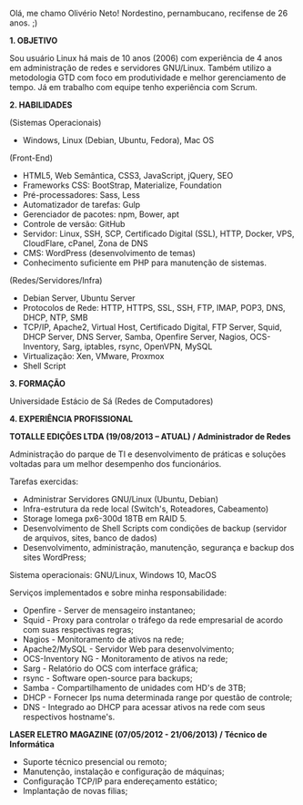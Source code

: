 Olá, me chamo Olivério Neto! Nordestino, pernambucano, recifense de 26 anos. ;)

**1. OBJETIVO**

Sou usuário Linux há mais de 10 anos (2006) com experiência de 4 anos em administração de redes e servidores GNU/Linux. Também utilizo a metodologia GTD com foco em produtividade e melhor gerenciamento de tempo. Já em trabalho com equipe tenho experiência com Scrum.

**2. HABILIDADES**

(Sistemas Operacionais)

- Windows, Linux (Debian, Ubuntu, Fedora), Mac OS

(Front-End)

- HTML5, Web Semântica, CSS3, JavaScript, jQuery, SEO
- Frameworks CSS: BootStrap, Materialize, Foundation
- Pré-processadores: Sass, Less
- Automatizador de tarefas: Gulp
- Gerenciador de pacotes: npm, Bower, apt
- Controle de versão: GitHub
- Servidor: Linux, SSH, SCP, Certificado Digital (SSL), HTTP, Docker, VPS, CloudFlare, cPanel, Zona de DNS
- CMS: WordPress (desenvolvimento de temas)
- Conhecimento suficiente em PHP para manutenção de sistemas.

(Redes/Servidores/Infra)

- Debian Server, Ubuntu Server
- Protocolos de Rede: HTTP, HTTPS, SSL, SSH, FTP, IMAP, POP3, DNS, DHCP, NTP, SMB
- TCP/IP, Apache2, Virtual Host, Certificado Digital, FTP Server, Squid, DHCP Server, DNS Server, Samba, Openfire Server, Nagios, OCS-Inventory, Sarg, iptables, rsync, OpenVPN, MySQL
- Virtualização: Xen, VMware, Proxmox
- Shell Script

**3. FORMAÇÃO**

Universidade Estácio de Sá (Redes de Computadores)

**4. EXPERIÊNCIA PROFISSIONAL**

**TOTALLE EDIÇÕES LTDA (19/08/2013 – ATUAL) / Administrador de Redes**

Administração do parque de TI e desenvolvimento de práticas e soluções voltadas para um melhor desempenho dos funcionários.


Tarefas exercidas:

- Administrar Servidores GNU/Linux (Ubuntu, Debian)
- Infra-estrutura da rede local (Switch's, Roteadores, Cabeamento)
- Storage Iomega px6-300d 18TB em RAID 5.
- Desenvolvimento de Shell Scripts com condições de backup (servidor de arquivos, sites, banco de dados)
- Desenvolvimento, administração, manutenção, segurança e backup dos sites WordPress;

Sistema operacionais: GNU/Linux, Windows 10, MacOS

Serviços implementados e sobre minha responsabilidade:

+ Openfire - Server de mensageiro instantaneo;
+ Squid - Proxy para controlar o tráfego da rede empresarial de acordo com suas respectivas regras;
+ Nagios - Monitoramento de ativos na rede;
+ Apache2/MySQL - Servidor Web para desenvolvimento;
+ OCS-Inventory NG - Monitoramento de ativos na rede;
+ Sarg - Relatório do OCS com interface gráfica;
+ rsync - Software open-source para backups;
+ Samba - Compartilhamento de unidades com HD's de 3TB;
+ DHCP - Fornecer Ips numa determinada range por questão de controle;
+ DNS - Integrado ao DHCP para acessar ativos na rede com seus respectivos hostname's.

**LASER ELETRO MAGAZINE (07/05/2012 - 21/06/2013) / Técnico de Informática**

+ Suporte técnico presencial ou remoto;
+ Manutenção, instalação e configuração de máquinas;
+ Configuração TCP/IP para endereçamento estático;
+ Implantação de novas filias;
